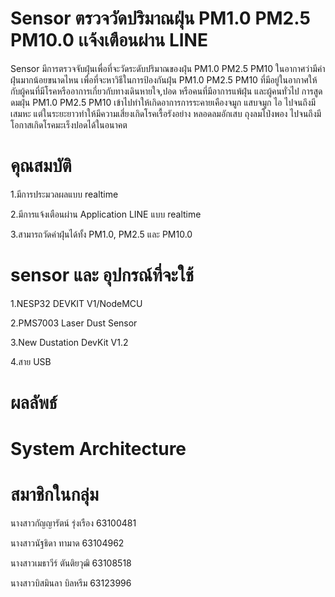 # Sensor ตรวจวัดปริมาณฝุ่น PM1.0 PM2.5 PM10.0 เเจ้งเตือนผ่าน LINE
Sensor มีการตรวจจับฝุ่นเพื่อที่จะวัดระดับปริมาณของฝุ่น PM1.0 PM2.5 PM10 ในอากาศว่ามีค่าฝุ่นมากน้อยขนาดไหน เพื่อที่จะหาวิธีในการป้องกันฝุ่น PM1.0 PM2.5 PM10 ที่มีอยู่ในอากาศให้กับผู้คนที่มีโรคหรืออาการเกี่ยวกับทางเดินหายใจ,ปอด หรือคนที่มีอาการแพ้ฝุ่น และผู้คนทั่วไป การสูดดมฝุ่น PM1.0 PM2.5 PM10 เข้าไปทำให้เกิดอาการการระคายเคืองจมูก แสบจมูก ไอ ไปจนถึงมีเสมหะ แต่ในระยะยาวทำให้มีความเสี่ยงเกิดโรคเรื้อรังอย่าง หลอดลมอักเสบ ถุงลมโป่งพอง ไปจนถึงมีโอกาสเกิดโรคมะเร็งปอดได้ในอนาคต 

# คุณสมบัติ
1.มีการประมวลผลแบบ realtime

2.มีการแจ้งเตือนผ่าน Application LINE แบบ realtime

3.สามารถวัดค่าฝุ่นได้ทั้ง PM1.0, PM2.5 และ PM10.0

# sensor และ อุปกรณ์ที่จะใช้
1.NESP32 DEVKIT V1/NodeMCU

2.PMS7003 Laser Dust Sensor 

3.New Dustation DevKit V1.2

4.สาย USB

# ผลลัพธ์


# System Architecture


# สมาชิกในกลุ่ม
นางสาวกัญญารัตน์ รุ่งเรือง 63100481 

นางสาวนัฐธิดา ทามาด 63104962 

นางสาวเมธาวีร์ ตันติยวุฒิ 63108518 

นางสาวบิสมินลา บิลหรีม 63123996
